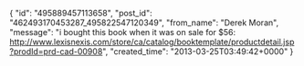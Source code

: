  {
   "id": "495889457113658",
   "post_id": "462493170453287_495822547120349",
   "from_name": "Derek Moran",
   "message": "i bought this book when it was on sale for $56: http://www.lexisnexis.com/store/ca/catalog/booktemplate/productdetail.jsp?prodId=prd-cad-00908",
   "created_time": "2013-03-25T03:49:42+0000"
 }
